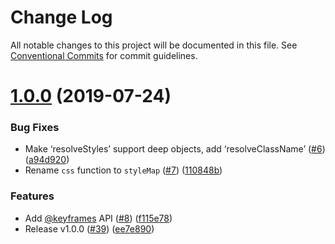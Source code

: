 # Change Log

All notable changes to this project will be documented in this file.
See [Conventional Commits](https://conventionalcommits.org) for commit guidelines.

# [1.0.0](https://github.com/seek-oss/treat/tree/master/packages/react-treat/compare/v1.0.0-beta.2...v1.0.0) (2019-07-24)


### Bug Fixes

* Make ‘resolveStyles’ support deep objects, add ‘resolveClassName’ ([#6](https://github.com/seek-oss/treat/tree/master/packages/react-treat/issues/6)) ([a94d920](https://github.com/seek-oss/treat/tree/master/packages/react-treat/commit/a94d920))
* Rename `css` function to `styleMap` ([#7](https://github.com/seek-oss/treat/tree/master/packages/react-treat/issues/7)) ([110848b](https://github.com/seek-oss/treat/tree/master/packages/react-treat/commit/110848b))


### Features

* Add [@keyframes](https://github.com/keyframes) API ([#8](https://github.com/seek-oss/treat/tree/master/packages/react-treat/issues/8)) ([f115e78](https://github.com/seek-oss/treat/tree/master/packages/react-treat/commit/f115e78))
* Release v1.0.0 ([#39](https://github.com/seek-oss/treat/tree/master/packages/react-treat/issues/39)) ([ee7e890](https://github.com/seek-oss/treat/tree/master/packages/react-treat/commit/ee7e890))
